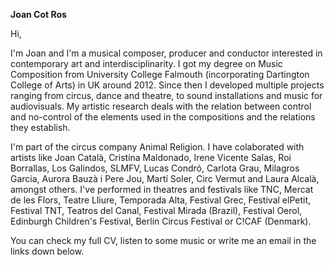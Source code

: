 **Joan Cot Ros**

Hi,

I'm Joan and I'm a musical composer, producer and conductor interested in contemporary art and interdisciplinarity. I got my degree on Music Composition from University College Falmouth (incorporating Dartington College of Arts) in UK around 2012. Since then I developed multiple projects ranging from circus, dance and theatre, to sound installations and music for audiovisuals. My artistic research deals with the relation between control and no-control of the elements used in the compositions and the relations they establish.

I'm part of the circus company Animal Religion. I have colaborated with artists like Joan Català, Cristina Maldonado, Irene Vicente Salas, Roi Borrallas, Los Galindos, SLMFV, Lucas Condró, Carlota Grau, Milagros Garcia, Aurora Bauzà i Pere Jou, Martí Soler, Circ Vermut and Laura Alcalà, amongst others. I've performed in theatres and festivals like TNC, Mercat de les Flors, Teatre Lliure, Temporada Alta, Festival Grec, Festival elPetit, Festival TNT, Teatros del Canal, Festival Mirada (Brazil), Festival Oerol, Edinburgh Children's Festival, Berlin Circus Festival or C!CAF (Denmark).

You can check my full CV, listen to some music or write me an email in the links down below.
